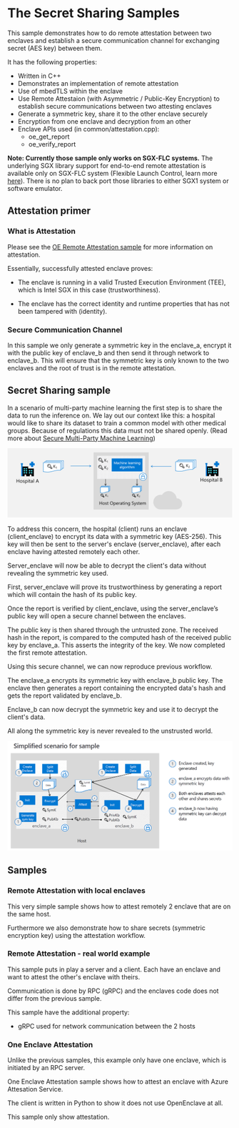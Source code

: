 # The Secret Sharing Samples

This sample demonstrates how to do remote attestation between two enclaves and establish a secure communication channel for exchanging secret (AES key) between them.

It has the following properties:

- Written in C++
- Demonstrates an implementation of remote attestation
- Use of mbedTLS within the enclave
- Use Remote Attestaion (with Asymmetric / Public-Key Encryption) to establish secure communications between two attesting enclaves
- Generate a symmetric key, share it to the other enclave securely
- Encryption from one enclave and decryption from an other
- Enclave APIs used (in common/attestation.cpp):
  - oe_get_report
  - oe_verify_report

**Note: Currently those sample only works on SGX-FLC systems.** The underlying SGX library support for end-to-end remote attestation is available only on SGX-FLC system (Flexible Launch Control, learn more [here](https://software.intel.com/en-us/blogs/2018/12/09/an-update-on-3rd-party-attestation)). There is no plan to back port those libraries to either SGX1 system or software emulator.

## Attestation primer

### What is Attestation

Please see the [OE Remote Attestation sample](https://github.com/openenclave/openenclave/blob/master/samples/remote_attestation/README.md) for more information on attestation.

Essentially, successfully attested enclave proves:

- The enclave is running in a valid Trusted Execution Environment (TEE), which is Intel SGX in this case (trustworthiness).

- The enclave has the correct identity and runtime properties that has not been tampered with (identity).

### Secure Communication Channel

In this sample we only generate a symmetric key in the enclave_a, encrypt it with the public key of enclave_b and then send it through network to enclave_b. This will ensure that the symmetric key is only known to the two enclaves and the root of trust is in the remote attestation.

## Secret Sharing sample

In a scenario of multi-party machine learning the first step is to share the data to run the inference on. We lay out our context like this: a hospital would like to share its dataset to train a common model with other medical groups. Because of regulations this data must not be shared openly. (Read more about [Secure Multi-Party Machine Learning](https://docs.microsoft.com/en-us/archive/msdn-magazine/2019/april/azure-confidential-computing-secure-multi-party-machine-learning-with-azure-confidential-computing))

![Healthcare scenario](images/healthcare_scenario.png)

To address this concern, the hospital (client) runs an enclave (client_enclave) to encrypt its data with a symmetric key (AES-256). This key will then be sent to the server's enclave (server_enclave), after each enclave having attested remotely each other.

Server_enclave will now be able to decrypt the client's data without revealing the symmetric key used.

First, server_enclave will prove its trustworthiness by generating a report which will contain the hash of its public key.

Once the report is verified by client_enclave, using the server_enclave’s public key will open a secure channel between the enclaves.

The public key is then shared through the untrusted zone. The received hash in the report, is compared to the computed hash of the received public key by enclave_a. This asserts the integrity of the key. We now completed the first remote attestation.

Using this secure channel, we can now reproduce previous workflow.

The enclave_a encrypts its symmetric key with enclave_b public key. The enclave then generates a report containing the encrypted data's hash and gets the report validated by enclave_b.

Enclave_b can now decrypt the symmetric key and use it to decrypt the client's data.

All along the symmetric key is never revealed to the unstrusted world.


![Healthcare Scenario Simplified](images/healthcare_sample.png)

## Samples

### Remote Attestation with local enclaves

This very simple sample shows how to attest remotely 2 enclave that are on the same host.

Furthermore we also demonstrate how to share secrets (symmetric encryption key) using the attestation workflow.

### Remote Attestation - real world example

This sample puts in play a server and a client. Each have an enclave and want to attest the other's enclave with theirs.

Communication is done by RPC (gRPC) and the enclaves code does not differ from the previous sample.

This sample have the additional property:
- gRPC used for network communication between the 2 hosts

### One Enclave Attestation

Unlike the previous samples, this example only have one enclave, which is initiated by an RPC server.

One Enclave Attestation sample shows how to attest an enclave with Azure Attesation Service.

The client is written in Python to show it does not use OpenEnclave at all.

This sample only show attestation.
